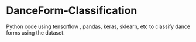 # DanceForm-Classification
Python code using tensorflow , pandas, keras, sklearn, etc to classify dance forms using the dataset. 
